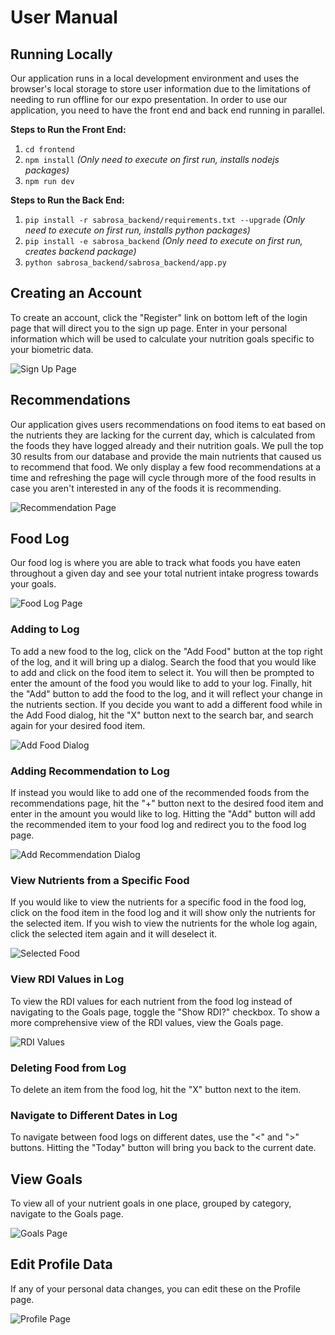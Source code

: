 # User Manual

## Running Locally

Our application runs in a local development environment and uses the browser's local storage to store user information due to the limitations of needing to run offline for our expo presentation. In order to use our application, you need to have the front end and back end running in parallel.

**Steps to Run the Front End:**

1. `cd frontend`
2. `npm install` _(Only need to execute on first run, installs nodejs packages)_
3. `npm run dev`

**Steps to Run the Back End:**

1. `pip install -r sabrosa_backend/requirements.txt --upgrade` _(Only need to execute on first run, installs python packages)_
2. `pip install -e sabrosa_backend` _(Only need to execute on first run, creates backend package)_
3. `python sabrosa_backend/sabrosa_backend/app.py`

## Creating an Account

To create an account, click the "Register" link on bottom left of the login page that will direct you to the sign up page. Enter in your personal information which will be used to calculate your nutrition goals specific to your biometric data.

![Sign Up Page](https://github.com/sngeorge27/SeniorDesign/blob/main/HomeworkAssigments/UIDesignSpecification/SignUp.png)

## Recommendations

Our application gives users recommendations on food items to eat based on the nutrients they are lacking for the current day, which is calculated from the foods they have logged already and their nutrition goals. We pull the top 30 results from our database and provide the main nutrients that caused us to recommend that food. We only display a few food recommendations at a time and refreshing the page will cycle through more of the food results in case you aren't interested in any of the foods it is recommending.

![Recommendation Page](https://github.com/sngeorge27/SeniorDesign/blob/main/HomeworkAssigments/UIDesignSpecification/Recommendations.png)

## Food Log

Our food log is where you are able to track what foods you have eaten throughout a given day and see your total nutrient intake progress towards your goals.

![Food Log Page](https://github.com/sngeorge27/SeniorDesign/blob/main/HomeworkAssigments/UIDesignSpecification/TrackFood.png)

### Adding to Log

To add a new food to the log, click on the "Add Food" button at the top right of the log, and it will bring up a dialog. Search the food that you would like to add and click on the food item to select it. You will then be prompted to enter the amount of the food you would like to add to your log. Finally, hit the "Add" button to add the food to the log, and it will reflect your change in the nutrients section. If you decide you want to add a different food while in the Add Food dialog, hit the "X" button next to the search bar, and search again for your desired food item.

![Add Food Dialog](https://github.com/sngeorge27/SeniorDesign/blob/main/HomeworkAssigments/UIDesignSpecification/AddFoodSearch.png)

### Adding Recommendation to Log

If instead you would like to add one of the recommended foods from the recommendations page, hit the "+" button next to the desired food item and enter in the amount you would like to log. Hitting the "Add" button will add the recommended item to your food log and redirect you to the food log page.

![Add Recommendation Dialog](https://github.com/sngeorge27/SeniorDesign/blob/main/HomeworkAssigments/UIDesignSpecification/AddRecommendation.png)

### View Nutrients from a Specific Food

If you would like to view the nutrients for a specific food in the food log, click on the food item in the food log and it will show only the nutrients for the selected item. If you wish to view the nutrients for the whole log again, click the selected item again and it will deselect it.

![Selected Food](https://github.com/sngeorge27/SeniorDesign/blob/main/HomeworkAssigments/UIDesignSpecification/SelectedFood.png)

### View RDI Values in Log

To view the RDI values for each nutrient from the food log instead of navigating to the Goals page, toggle the "Show RDI?" checkbox. To show a more comprehensive view of the RDI values, view the Goals page.

![RDI Values](https://github.com/sngeorge27/SeniorDesign/blob/main/HomeworkAssigments/UIDesignSpecification/ShowRDI.png)

### Deleting Food from Log

To delete an item from the food log, hit the "X" button next to the item.

### Navigate to Different Dates in Log

To navigate between food logs on different dates, use the "<" and ">" buttons. Hitting the "Today" button will bring you back to the current date.

## View Goals

To view all of your nutrient goals in one place, grouped by category, navigate to the Goals page.

![Goals Page](https://github.com/sngeorge27/SeniorDesign/blob/main/HomeworkAssigments/UIDesignSpecification/Goals.png)

## Edit Profile Data

If any of your personal data changes, you can edit these on the Profile page.

![Profile Page](https://github.com/sngeorge27/SeniorDesign/blob/main/HomeworkAssigments/UIDesignSpecification/Profile.png)
